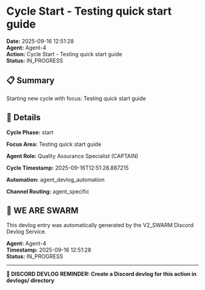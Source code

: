 # Cycle Start - Testing quick start guide

**Date:** 2025-09-16 12:51:28  
**Agent:** Agent-4  
**Action:** Cycle Start - Testing quick start guide  
**Status:** IN_PROGRESS

## 📋 Summary

Starting new cycle with focus: Testing quick start guide

## 🎯 Details

**Cycle Phase:** start

**Focus Area:** Testing quick start guide

**Agent Role:** Quality Assurance Specialist (CAPTAIN)

**Cycle Timestamp:** 2025-09-16T12:51:28.887215

**Automation:** agent_devlog_automation

**Channel Routing:** agent_specific

## 🐝 WE ARE SWARM

This devlog entry was automatically generated by the V2_SWARM Discord Devlog Service.

**Agent:** Agent-4  
**Timestamp:** 2025-09-16 12:51:28  
**Status:** IN_PROGRESS

---

**📝 DISCORD DEVLOG REMINDER: Create a Discord devlog for this action in devlogs/ directory**
